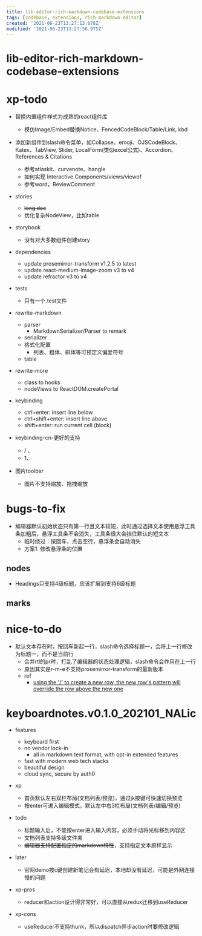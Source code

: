 ```yaml
---
title: lib-editor-rich-markdown-codebase-extensions
tags: [codebase, extensions, rich-markdown-editor]
created: '2021-06-23T13:27:13.078Z'
modified: '2021-06-23T13:27:56.975Z'
---
```


# lib-editor-rich-markdown-codebase-extensions

# xp-todo
- 替换内置组件样式为成熟的react组件库
  - 模仿Image/Embed替换Notice、FencedCodeBlock/Table/Link, kbd

- 添加新组件到slash命令菜单，如Collapse、emoji、OJSCodeBlock、Katex、TabView, Slider, LocalForm(类似excel公式)、Accordion、References & Citations
  - 参考atlaskit、curvenote、bangle
  - 如何实现 Interactive Components/views/viewof
  - 参考word，ReviewComment

- stories
  - ~~long doc~~
  - 优化复杂NodeView，比如table

- storybook
  - 没有对大多数组件创建story

- dependencies
  - update prosemirror-transform v1.2.5 to latest
  - update react-medium-image-zoom v3 to v4
  - update refractor v3 to v4

- tests
  - 只有一个.test文件

- rewrite-markdown
  - parser
    - MarkdownSerializer/Parser to remark
  - serializer
  - 格式化配置
    - 列表、粗体、斜体等可预定义偏爱符号
  - table

- rewrite-more
  - class to hooks
  - nodeViews to ReactDOM.createPortal

- keybinding
  - ctrl+enter: insert line below
  - ctrl+shift+enter: insert line above
  - shift+enter: run current cell (block)
- keybinding-cn-更好的支持
  - / 、
  - 1、

- 图片toolbar
  - 图片不支持缩放、拖拽缩放
# bugs-to-fix
- 编辑器默认初始状态只有第一行且文本较短，此时通过选择文本使用悬浮工具条加粗后，悬浮工具条不会消失，工具条很大会挡住默认的短文本
  - 临时绕过：按回车，点击空行，悬浮条会自动消失
  - 方案1: 修改悬浮条的位置

## nodes

- Headings只支持4级标题，应该扩展到支持6级标题

## marks

# nice-to-do
- 默认文本存在时，按回车新起一行，slash命令选择标题一，会将上一行修改为标题一，而不是当前行
  - 合并rtl的pr时，打乱了编辑器的状态处理逻辑，slash命令会作用在上一行
  - 原因其实是r-m-e不支持prosemirror-transform的最新版本
  - ref
    - [using the '/' to create a new row, the new row's pattern will override the row above the new one](https://github.com/outline/rich-markdown-editor/issues/427)
# keyboardnotes.v0.1.0_202101_NALic
- features
  - keyboard first
  - no vendor lock-in
    - all in markdown text format, with opt-in extended features
  - fast with modern web tech stacks
  - beautiful design
  - cloud sync, secure by auth0

- xp
  - 首页默认左右双栏布局(文档列表/预览)，通过jk按键可快速切换预览
  - 按enter可进入编辑模式，默认左中右3栏布局(文档列表/编辑/预览)

- todo
  - 标题输入后，不能按enter进入输入内容，必须手动将光标移到内容区
  - 文档列表支持多级文件夹
  - ~~编辑器支持配置指定的markdown特性~~，支持指定文本原样显示

- later
  - 官网demo按`c`键创建新笔记会有延迟，本地却没有延迟，可能是外网连接慢的问题

- xp-pros
  - reducer和action设计得非常好，可以直接从redux迁移到useReducer

- xp-cons
  - useReducer不支持thunk，所以dispatch异步action时要修改逻辑
